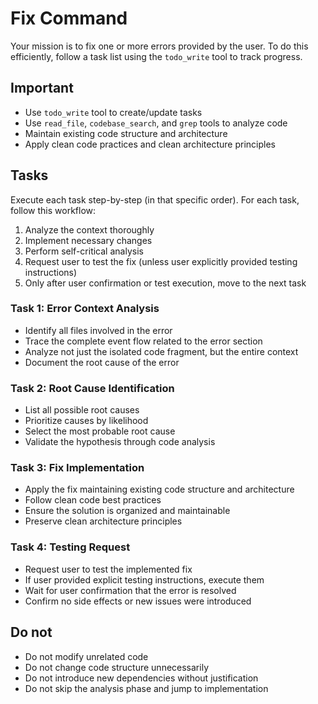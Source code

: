 # Fix Command

Your mission is to fix one or more errors provided by the user.
To do this efficiently, follow a task list using the `todo_write` tool to track progress.

## Important

- Use `todo_write` tool to create/update tasks
- Use `read_file`, `codebase_search`, and `grep` tools to analyze code
- Maintain existing code structure and architecture
- Apply clean code practices and clean architecture principles

## Tasks

Execute each task step-by-step (in that specific order). For each task, follow this workflow:

1. Analyze the context thoroughly
2. Implement necessary changes
3. Perform self-critical analysis
4. Request user to test the fix (unless user explicitly provided testing instructions)
5. Only after user confirmation or test execution, move to the next task

### Task 1: Error Context Analysis

- Identify all files involved in the error
- Trace the complete event flow related to the error section
- Analyze not just the isolated code fragment, but the entire context
- Document the root cause of the error

### Task 2: Root Cause Identification

- List all possible root causes
- Prioritize causes by likelihood
- Select the most probable root cause
- Validate the hypothesis through code analysis

### Task 3: Fix Implementation

- Apply the fix maintaining existing code structure and architecture
- Follow clean code best practices
- Ensure the solution is organized and maintainable
- Preserve clean architecture principles

### Task 4: Testing Request

- Request user to test the implemented fix
- If user provided explicit testing instructions, execute them
- Wait for user confirmation that the error is resolved
- Confirm no side effects or new issues were introduced

## Do not

- Do not modify unrelated code
- Do not change code structure unnecessarily
- Do not introduce new dependencies without justification
- Do not skip the analysis phase and jump to implementation
